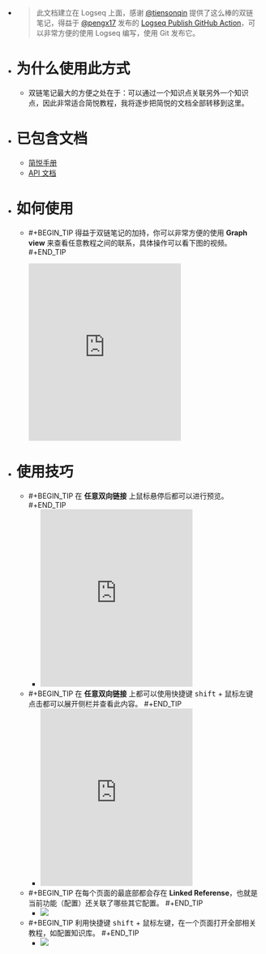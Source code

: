 - > 此文档建立在 Logseq 上面，感谢 [@tiensonqin](https://twitter.com/tiensonqin) 提供了这么棒的双链笔记，得益于 [@pengx17](https://twitter.com/pengx17) 发布的 [Logseq Publish GitHub Action](https://pengx17.github.io/knowledge-garden/#/page/logseq%20publish%20github%20action)，可以非常方便的使用 Logseq 编写，使用 Git 发布它。
- # 为什么使用此方式
	- 双链笔记最大的方便之处在于：可以通过一个知识点关联另外一个知识点，因此非常适合简悦教程，我将逐步把简悦的文档全部转移到这里。
- # 已包含文档
	- [简悦手册](https://www.yuque.com/kenshin/simpread)
	- [API 文档](https://simpread.pro/api)
- # 如何使用
	- #+BEGIN_TIP
	  得益于双链笔记的加持，你可以非常方便的使用 **Graph view** 来查看任意教程之间的联系，具体操作可以看下图的视频。
	  #+END_TIP
	  
	  <iframe src="https://cdn.jsdelivr.net/gh/23784148/upload-images@main/simpered/kb/2022-01-27_16-16-46.mp4" height="350" 
	  scrolling="no" border="0" frameborder="no" framespacing="0" allowfullscreen="true"> </iframe>
- # 使用技巧
	- #+BEGIN_TIP
	  在 **任意双向链接** 上鼠标悬停后都可以进行预览。
	  #+END_TIP
		- <iframe src="https://cdn.jsdelivr.net/gh/23784148/upload-images@main/simpered/kb/2022-01-28_13-23-42.mp4" height="350" 
		  scrolling="no" border="0" frameborder="no" framespacing="0" allowfullscreen="true"> </iframe>
	- #+BEGIN_TIP
	  在 **任意双向链接** 上都可以使用快捷键 <kbd>shift</kbd> + 鼠标左键点击都可以展开侧栏并查看此内容。
	  #+END_TIP
		- <iframe src="https://cdn.jsdelivr.net/gh/23784148/upload-images@main/simpered/kb/2022-01-28_13-29-57.mp4" height="350" 
		  scrolling="no" border="0" frameborder="no" framespacing="0" allowfullscreen="true"> </iframe>
	- #+BEGIN_TIP
	  在每个页面的最底部都会存在 **Linked Referense**，也就是当前功能（配置）还关联了哪些其它配置。
	  #+END_TIP
		- ![](https://s1.ax1x.com/2022/11/13/zF2A0I.png)
	- #+BEGIN_TIP
	  	利用快捷键 <kbd>shift</kbd> + 鼠标左键，在一个页面打开全部相关教程，如配置知识库。
	  	#+END_TIP
		- ![](https://s1.ax1x.com/2022/11/13/zF2ZAP.png)